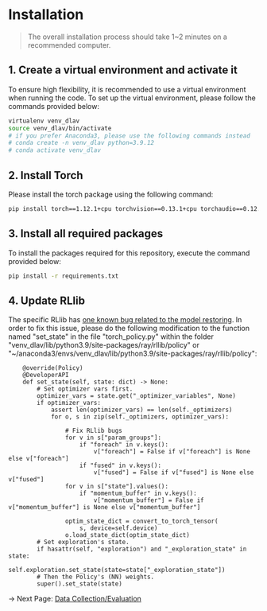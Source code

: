 # Installation
> The overall installation process should take 1~2 minutes on a recommended computer.

## 1. Create a virtual environment and activate it
To ensure high flexibility, it is recommended to use a virtual environment when running the code. To set up the virtual environment, please follow the commands provided below:
```bash
virtualenv venv_dlav
source venv_dlav/bin/activate
# if you prefer Anaconda3, please use the following commands instead
# conda create -n venv_dlav python=3.9.12
# conda activate venv_dlav
```

## 2. Install Torch
Please install the torch package using the following command:
```bash
pip install torch==1.12.1+cpu torchvision==0.13.1+cpu torchaudio==0.12.1 --extra-index-url https://download.pytorch.org/whl/cpu
```

## 3. Install all required packages
To install the packages required for this repository, execute the command provided below:
```bash
pip install -r requirements.txt
```

## 4. Update RLlib
The specific RLlib has [one known bug related to the model restoring](https://github.com/ray-project/ray/issues/26557). In order to fix this issue, please do the following modification to the function named "set_state" in the file "torch_policy.py" within the folder "venv_dlav/lib/python3.9/site-packages/ray/rllib/policy" or "~/anaconda3/envs/venv_dlav/lib/python3.9/site-packages/ray/rllib/policy":
```
    @override(Policy)
    @DeveloperAPI
    def set_state(self, state: dict) -> None:
        # Set optimizer vars first.
        optimizer_vars = state.get("_optimizer_variables", None)
        if optimizer_vars:
            assert len(optimizer_vars) == len(self._optimizers)
            for o, s in zip(self._optimizers, optimizer_vars):
                
                # Fix RLlib bugs
                for v in s["param_groups"]:
                    if "foreach" in v.keys():
                        v["foreach"] = False if v["foreach"] is None else v["foreach"]
                    if "fused" in v.keys():
                        v["fused"] = False if v["fused"] is None else v["fused"]
                for v in s["state"].values():
                    if "momentum_buffer" in v.keys():
                        v["momentum_buffer"] = False if v["momentum_buffer"] is None else v["momentum_buffer"]

                optim_state_dict = convert_to_torch_tensor(
                    s, device=self.device)
                o.load_state_dict(optim_state_dict)
        # Set exploration's state.
        if hasattr(self, "exploration") and "_exploration_state" in state:
            self.exploration.set_state(state=state["_exploration_state"])
        # Then the Policy's (NN) weights.
        super().set_state(state)
```

-> Next Page: [Data Collection/Evaluation](data_collection_evaluation.md)